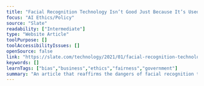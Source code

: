 ```yaml
---
title: "Facial Recognition Technology Isn’t Good Just Because It’s Used to Arrest Neo-Nazis"
focus: "AI Ethics/Policy"
source: "Slate"
readability: ["Intermediate"]
type: "Website Article"
toolPurpose: []
toolAccessibilityIssues: []
openSource: false
link: "https://slate.com/technology/2021/01/facial-recognition-technology-capitol-siege.html"
keywords: []
learnTags: ["bias","business","ethics","fairness","government"]
summary: "An article that reaffirms the dangers of facial recognition technology, following arrests made after the Capitol Siege. "
---
```


